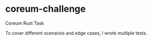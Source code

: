 # coreum-challenge
Coreum Rust Task


To cover different scenarios and edge cases, I wrote multiple tests. 

